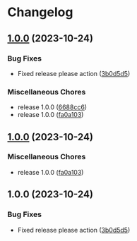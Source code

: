 # Changelog

## [1.0.0](https://github.com/Work-m8/backstage-docker-plugin/compare/v1.0.0...v1.0.0) (2023-10-24)


### Bug Fixes

* Fixed release please action ([3b0d5d5](https://github.com/Work-m8/backstage-docker-plugin/commit/3b0d5d557884ac5932960a5ec248ab44a2aa4dde))


### Miscellaneous Chores

* release 1.0.0 ([6688cc6](https://github.com/Work-m8/backstage-docker-plugin/commit/6688cc6b40f152801b90b436c0c25076dd8e5110))
* release 1.0.0 ([fa0a103](https://github.com/Work-m8/backstage-docker-plugin/commit/fa0a10307513bdfb4d45835bf7ef1e6f7ad887e3))

## [1.0.0](https://github.com/Work-m8/backstage-docker-plugin/compare/v1.0.0...v1.0.0) (2023-10-24)


### Miscellaneous Chores

* release 1.0.0 ([fa0a103](https://github.com/Work-m8/backstage-docker-plugin/commit/fa0a10307513bdfb4d45835bf7ef1e6f7ad887e3))

## 1.0.0 (2023-10-24)


### Bug Fixes

* Fixed release please action ([3b0d5d5](https://github.com/Work-m8/backstage-docker-plugin/commit/3b0d5d557884ac5932960a5ec248ab44a2aa4dde))
